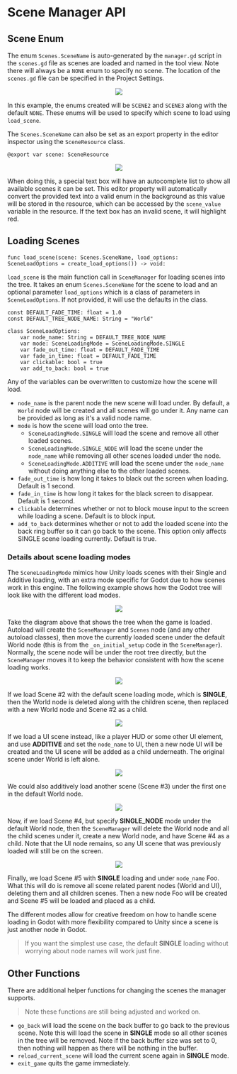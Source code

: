 # Scene Manager API

## Scene Enum
The enum `Scenes.SceneName` is auto-generated by the `manager.gd` script in the `scenes.gd` file as scenes are loaded and named in the tool view. Note there will always be a `NONE` enum to specify no scene. The location of the `scenes.gd` file can be specified in the Project Settings. 

<p align="center">
<img src="images/tool-crop.png"/>
</p>

In this example, the enums created will be `SCENE2` and `SCENE3` along with the default `NONE`. These enums will be used to specify which scene to load using `load_scene`.

The `Scenes.SceneName` can also be set as an export property in the editor inspector using the `SceneResource` class. 

```gdscript
@export var scene: SceneResource
```

<p align="center">
<img src="images/inspector.png"/>
</p>

When doing this, a special text box will have an autocomplete list to show all available scenes it can be set. This editor property will automatically convert the provided text into a valid enum in the background as this value will be stored in the resource, which can be accessed by the `scene_value` variable in the resource. If the text box has an invalid scene, it will highlight red.

## Loading Scenes
```gdscript
func load_scene(scene: Scenes.SceneName, load_options: SceneLoadOptions = create_load_options()) -> void:
```

`load_scene` is the main function call in `SceneManager` for loading scenes into the tree. It takes an enum `Scenes.SceneName` for the scene to load and an optional parameter `load_options` which is a class of parameters in `SceneLoadOptions`. If not provided, it will use the defaults in the class.

```gdscript
const DEFAULT_FADE_TIME: float = 1.0
const DEFAULT_TREE_NODE_NAME: String = "World"

class SceneLoadOptions:
	var node_name: String = DEFAULT_TREE_NODE_NAME
	var mode: SceneLoadingMode = SceneLoadingMode.SINGLE
	var fade_out_time: float = DEFAULT_FADE_TIME
	var fade_in_time: float = DEFAULT_FADE_TIME
	var clickable: bool = true
	var add_to_back: bool = true
```

Any of the variables can be overwritten to customize how the scene will load.

- `node_name` is the parent node the new scene will load under. By default, a `World` node will be created and all scenes will go under it. Any name can be provided as long as it's a valid node name.
- `mode` is how the scene will load onto the tree.
    - `SceneLoadingMode.SINGLE` will load the scene and remove all other loaded scenes.
    - `SceneLoadingMode.SINGLE_NODE` will load the scene under the `node_name` while removing all other scenes loaded under the node.
    - `SceneLoadingMode.ADDITIVE` will load the scene under the `node_name` without doing anything else to the other loaded scenes.
- `fade_out_time` is how long it takes to black out the screen when loading. Default is 1 second.
- `fade_in_time` is how long it takes for the black screen to disappear. Default is 1 second.
- `clickable` determines whether or not to block mouse input to the screen while loading a scene. Default is to block input.
- `add_to_back` determines whether or not to add the loaded scene into the back ring buffer so it can go back to the scene. This option only affects SINGLE scene loading currently. Default is true.

### Details about scene loading modes
The `SceneLoadingMode` mimics how Unity loads scenes with their Single and Additive loading, with an extra mode specific for Godot due to how scenes work in this engine. The following example shows how the Godot tree will look like with the different load modes.

<p align="center">
<img src="images/scene-manager1.png"/>
</p>

Take the diagram above that shows the tree when the game is loaded. Autoload will create the `SceneManager` and `Scenes` node (and any other autoload classes), then move the currently loaded scene under the default World node (this is from the `_on_initial_setup` code in the `SceneManager`). Normally, the scene node will be under the root tree directly, but the `SceneManager` moves it to keep the behavior consistent with how the scene loading works.

<p align="center">
<img src="images/scene-manager2.png"/>
</p>

If we load Scene #2 with the default scene loading mode, which is **SINGLE**, then the World node is deleted along with the children scene, then replaced with a new World node and Scene #2 as a child.

<p align="center">
<img src="images/scene-manager3.png"/>
</p>

If we load a UI scene instead, like a player HUD or some other UI element, and use **ADDITIVE** and set the `node_name` to UI, then a new node UI will be created and the UI scene will be added as a child underneath. The original scene under World is left alone.

<p align="center">
<img src="images/scene-manager4.png"/>
</p>

We could also additively load another scene (Scene #3) under the first one in the default World node.

<p align="center">
<img src="images/scene-manager5.png"/>
</p>

Now, if we load Scene #4, but specify **SINGLE_NODE** mode under the default World node, then the `SceneManager` will delete the World node and all the child scenes under it, create a new World node, and have Scene #4 as a child. Note that the UI node remains, so any UI scene that was previously loaded will still be on the screen.

<p align="center">
<img src="images/scene-manager6.png"/>
</p>

Finally, we load Scene #5 with **SINGLE** loading and under `node_name` Foo. What this will do is remove all scene related parent nodes (World and UI), deleting them and all children scenes. Then a new node Foo will be created and Scene #5 will be loaded and placed as a child.

The different modes allow for creative freedom on how to handle scene loading in Godot with more flexibility compared to Unity since a scene is just another node in Godot.

> If you want the simplest use case, the default **SINGLE** loading without worrying about node names will work just fine.

## Other Functions
There are additional helper functions for changing the scenes the manager supports.

> Note these functions are still being adjusted and worked on.

- `go_back` will load the scene on the back buffer to go back to the previous scene. Note this will load the scene in **SINGLE** mode so all other scenes in the tree will be removed. Note if the back buffer size was set to 0, then nothing will happen as there will be nothing in the buffer.
- `reload_current_scene` will load the current scene again in **SINGLE** mode.
- `exit_game` quits the game immediately.